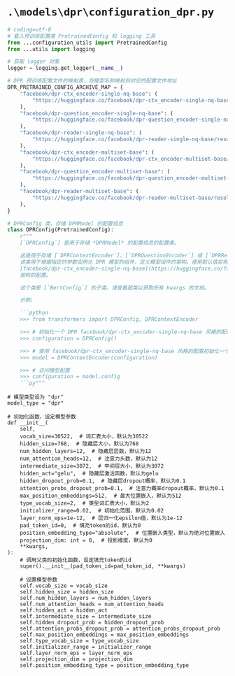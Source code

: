 # `.\models\dpr\configuration_dpr.py`

```py
# coding=utf-8
# 载入预训练配置类 PretrainedConfig 和 logging 工具
from ...configuration_utils import PretrainedConfig
from ...utils import logging

# 获取 logger 对象
logger = logging.get_logger(__name__)

# DPR 预训练配置文件的映射表，将模型名称映射到对应的配置文件地址
DPR_PRETRAINED_CONFIG_ARCHIVE_MAP = {
    "facebook/dpr-ctx_encoder-single-nq-base": (
        "https://huggingface.co/facebook/dpr-ctx_encoder-single-nq-base/resolve/main/config.json"
    ),
    "facebook/dpr-question_encoder-single-nq-base": (
        "https://huggingface.co/facebook/dpr-question_encoder-single-nq-base/resolve/main/config.json"
    ),
    "facebook/dpr-reader-single-nq-base": (
        "https://huggingface.co/facebook/dpr-reader-single-nq-base/resolve/main/config.json"
    ),
    "facebook/dpr-ctx_encoder-multiset-base": (
        "https://huggingface.co/facebook/dpr-ctx_encoder-multiset-base/resolve/main/config.json"
    ),
    "facebook/dpr-question_encoder-multiset-base": (
        "https://huggingface.co/facebook/dpr-question_encoder-multiset-base/resolve/main/config.json"
    ),
    "facebook/dpr-reader-multiset-base": (
        "https://huggingface.co/facebook/dpr-reader-multiset-base/resolve/main/config.json"
    ),
}

# DPRConfig 类，存储 DPRModel 的配置信息
class DPRConfig(PretrainedConfig):
    r"""
    [`DPRConfig`] 是用于存储 *DPRModel* 的配置信息的配置类。

    这是用于存储 [`DPRContextEncoder`]、[`DPRQuestionEncoder`] 或 [`DPRReader`] 的配置信息的配置类。
    该类用于根据指定的参数实例化 DPR 模型的组件，定义模型组件的架构。使用默认值实例化配置将产生类似于 DPRContextEncoder
    [facebook/dpr-ctx_encoder-single-nq-base](https://huggingface.co/facebook/dpr-ctx_encoder-single-nq-base)
    架构的配置。

    这个类是 [`BertConfig`] 的子类。请查看超类以获取所有 kwargs 的文档。

    示例:

    ```python
    >>> from transformers import DPRConfig, DPRContextEncoder

    >>> # 初始化一个 DPR facebook/dpr-ctx_encoder-single-nq-base 风格的配置
    >>> configuration = DPRConfig()

    >>> # 使用 facebook/dpr-ctx_encoder-single-nq-base 风格的配置初始化一个模型（随机权重）
    >>> model = DPRContextEncoder(configuration)

    >>> # 访问模型配置
    >>> configuration = model.config
    ```py"""
```  
    # 模型类型设为 "dpr"
    model_type = "dpr"

    # 初始化函数，设定模型参数
    def __init__(
        self,
        vocab_size=30522,  # 词汇表大小，默认为30522
        hidden_size=768,  # 隐藏层大小，默认为768
        num_hidden_layers=12,  # 隐藏层层数，默认为12
        num_attention_heads=12,  # 注意力头数，默认为12
        intermediate_size=3072,  # 中间层大小，默认为3072
        hidden_act="gelu",  # 隐藏层激活函数，默认为gelu
        hidden_dropout_prob=0.1,  # 隐藏层dropout概率，默认为0.1
        attention_probs_dropout_prob=0.1,  # 注意力概率dropout概率，默认为0.1
        max_position_embeddings=512,  # 最大位置嵌入，默认为512
        type_vocab_size=2,  # 类型词汇表大小，默认为2
        initializer_range=0.02,  # 初始化范围，默认为0.02
        layer_norm_eps=1e-12,  # 层归一化epsilon值，默认为1e-12
        pad_token_id=0,  # 填充token的id，默认为0
        position_embedding_type="absolute",  # 位置嵌入类型，默认为绝对位置嵌入
        projection_dim: int = 0,  # 投影维度，默认为0
        **kwargs,
    ):
        # 调用父类的初始化函数，设定填充token的id
        super().__init__(pad_token_id=pad_token_id, **kwargs)

        # 设置模型参数
        self.vocab_size = vocab_size
        self.hidden_size = hidden_size
        self.num_hidden_layers = num_hidden_layers
        self.num_attention_heads = num_attention_heads
        self.hidden_act = hidden_act
        self.intermediate_size = intermediate_size
        self.hidden_dropout_prob = hidden_dropout_prob
        self.attention_probs_dropout_prob = attention_probs_dropout_prob
        self.max_position_embeddings = max_position_embeddings
        self.type_vocab_size = type_vocab_size
        self.initializer_range = initializer_range
        self.layer_norm_eps = layer_norm_eps
        self.projection_dim = projection_dim
        self.position_embedding_type = position_embedding_type
```